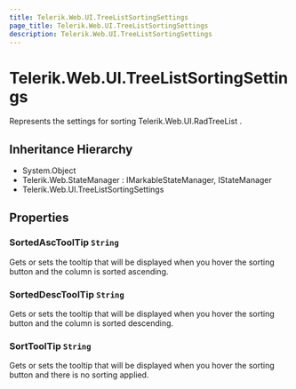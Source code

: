 ```yaml
---
title: Telerik.Web.UI.TreeListSortingSettings
page_title: Telerik.Web.UI.TreeListSortingSettings
description: Telerik.Web.UI.TreeListSortingSettings
---
```


# Telerik.Web.UI.TreeListSortingSettings

Represents the settings for sorting Telerik.Web.UI.RadTreeList .

## Inheritance Hierarchy

* System.Object
* Telerik.Web.StateManager : IMarkableStateManager, IStateManager
* Telerik.Web.UI.TreeListSortingSettings

## Properties

###  SortedAscToolTip `String`

Gets or sets the tooltip that will be displayed when you hover the sorting button
            and the column is sorted ascending.

###  SortedDescToolTip `String`

Gets or sets the tooltip that will be displayed when you hover the sorting button
            and the column is sorted descending.

###  SortToolTip `String`

Gets or sets the tooltip that will be displayed when you hover the sorting button
            and there is no sorting applied.

